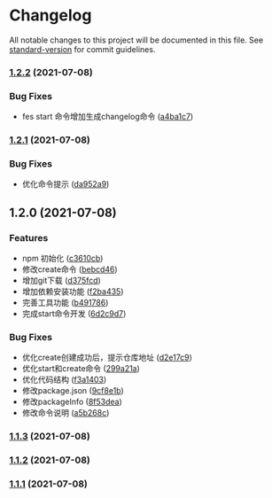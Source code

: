 # Changelog

All notable changes to this project will be documented in this file. See [standard-version](https://github.com/conventional-changelog/standard-version) for commit guidelines.

### [1.2.2](https://github.com/eliduty/fes-cli/compare/v1.2.1...v1.2.2) (2021-07-08)


### Bug Fixes

* fes start 命令增加生成changelog命令 ([a4ba1c7](https://github.com/eliduty/fes-cli/commit/a4ba1c77ced8c14c78e16520a36d8d56520b4469))

### [1.2.1](https://github.com/eliduty/fes-cli/compare/v1.2.0...v1.2.1) (2021-07-08)


### Bug Fixes

* 优化命令提示 ([da952a9](https://github.com/eliduty/fes-cli/commit/da952a9a188204443b136733b300549075477779))

## 1.2.0 (2021-07-08)


### Features

* npm 初始化 ([c3610cb](https://github.com/eliduty/fes-cli/commit/c3610cb3198c9b8e09879e52d76578d86ffee312))
* 修改create命令 ([bebcd46](https://github.com/eliduty/fes-cli/commit/bebcd46da96c5597b16e6f5e6fc18ff8b51769ea))
* 增加git下载 ([d375fcd](https://github.com/eliduty/fes-cli/commit/d375fcdb6d37453571a78df711f7d4abbee1c7f0))
* 增加依赖安装功能 ([f2ba435](https://github.com/eliduty/fes-cli/commit/f2ba4356a1287035e58d77e1be6c3cb1fd219948))
* 完善工具功能 ([b491786](https://github.com/eliduty/fes-cli/commit/b491786b358716a323181a8c2172295957006cea))
* 完成start命令开发 ([6d2c9d7](https://github.com/eliduty/fes-cli/commit/6d2c9d752a847bfd75b284ca9e8fc74ec83c1848))


### Bug Fixes

* 优化create创建成功后，提示仓库地址 ([d2e17c9](https://github.com/eliduty/fes-cli/commit/d2e17c9de3f7942ad97be997c8f62932f4a914c3))
* 优化start和create命令 ([299a21a](https://github.com/eliduty/fes-cli/commit/299a21a8fe9d458056bf2938a6e8f9358d51f247))
* 优化代码结构 ([f3a1403](https://github.com/eliduty/fes-cli/commit/f3a1403bbe7ef1ef0bb77931c8376f18486216f6))
* 修改package.json ([9cf8e1b](https://github.com/eliduty/fes-cli/commit/9cf8e1bffa9fc796b90970a7b8ba6a19e7621922))
* 修改packageInfo ([8f53dea](https://github.com/eliduty/fes-cli/commit/8f53dea7036bc1777c59c4cfdf6810bdb53e18da))
* 修改命令说明 ([a5b268c](https://github.com/eliduty/fes-cli/commit/a5b268c12cc3f664e3f83767497bda56ee0b4cfe))

### [1.1.3](https://github.com/eliduty/fes-cli/compare/v1.1.2...v1.1.3) (2021-07-08)

### [1.1.2](https://github.com/eliduty/fes-cli/compare/v1.1.1...v1.1.2) (2021-07-08)

### [1.1.1](https://github.com/eliduty/fes-cli/compare/v1.1.0...v1.1.1) (2021-07-08)
